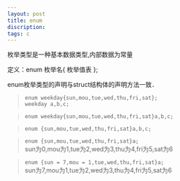 ```yaml
---
layout: post
title: enum
discription: 
tags: c
---
```


枚举类型是一种基本数据类型,内部数据为常量    

定义：enum 枚举名{ 枚举值表 };  

enum枚举类型的声明与struct结构体的声明方法一致．  

> ``enum weekday{sun,mou,tue,wed,thu,fri,sat};``  
> ``weekday a,b,c;``  
  
> ``enum weekday{sun,mou,tue,wed,thu,fri,sat}a,b,c;``  
  
> ``enum {sun,mou,tue,wed,thu,fri,sat}a,b,c;``  

> ``enum {sun,mou,tue,wed,thu,fri,sat}a;``  
sun为0,mou为1,tue为2,wed为3,thu为4,fri为5,sat为6

> ``enum {sun = 7,mou = 1,tue,wed,thu,fri,sat}a;``  
sun为7,mou为1,tue为2,wed为3,thu为4,fri为5,sat为6

